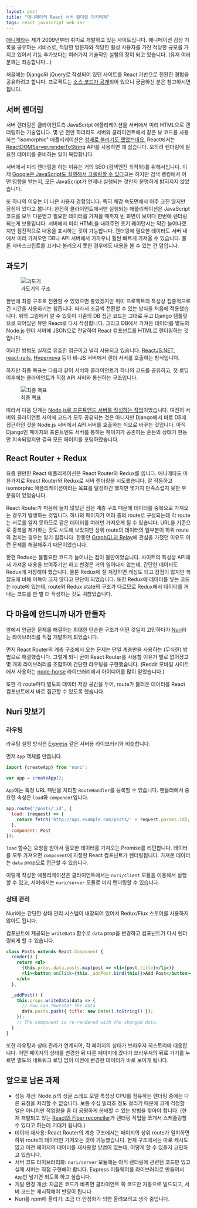 ```yaml
---
layout: post
title: "애니메타의 React 서버 렌더링 아키텍쳐"
tags: react javascript web ssr
---
```


[애니메타](https://animeta.net/)는 제가 2009년부터 취미로 개발하고 있는 사이트입니다. 애니메이션 감상 기록을 공유하는 서비스로, 적당한 방문자와 적당한 활성 사용자를 가진 적당한 규모를 가지고 있어서 기능 추가보다는 여러가지 기술적인 실험의 장이 되고 있습니다. (유저 여러분께는 죄송합니다...)

처음에는 Django와 jQuery로 작성되어 있던 사이트를 React 기반으로 전환한 경험을 공유하려고 합니다. 프로젝트는 [소스 코드가 공개](https://github.com/dittos/animeta)되어 있으니 궁금하신 분은 참고하시면 됩니다.


## 서버 렌더링

서버 렌더링은 클라이언트측 JavaScript 애플리케이션을 서버에서 미리 HTML으로 렌더링하는 기술입니다. 몇 년 전만 하더라도 서버와 클라이언트에서 같은 뷰 코드를 사용하는 "isomorphic" 애플리케이션은 [성배로 불리기도 했었는데요.](http://nerds.airbnb.com/weve-launched-our-first-nodejs-app-to-product) React에서는 [ReactDOMServer.renderToString](https://facebook.github.io/react/docs/environments.html#node.js) API를 사용하면 꽤 쉽습니다. 오히려 렌더링에 필요한 데이터를 준비하는 일이 복잡합니다.

서버에서 미리 렌더링을 하는 이유는 거의 SEO (검색엔진 최적화)를 위해서입니다. 이제 [Google은 JavaScript도 실행해서 크롤링할 수 있다](https://webmasters.googleblog.com/2014/05/understanding-web-pages-better.html)고는 하지만 검색 랭킹에서 어떤 영향을 받는지, 모든 JavaScript가 언제나 실행되는 것인지 분명하게 밝혀지지 않았습니다.

또 하나의 이유는 더 나은 사용자 경험입니다. 특히 체감 속도면에서 아주 크진 않지만 장점이 있다고 봅니다. 완전히 클라이언트에서만 실행되는 애플리케이션은 JavaScript 코드를 모두 다운받고 필요한 데이터를 가져올 때까지 빈 화면이 보이다 한번에 렌더링되는게 보통입니다. 서버에서 미리 HTML을 내려주면 초기 레이턴시는 약간 늘어나겠지만 점진적으로 내용을 표시하는 것이 가능합니다. 렌더링에 필요한 데이터도 서버 내에서 미리 가져오면 DB나 API 서버에서 가까우니 훨씬 빠르게 가져올 수 있습니다. 물론 자바스크립트를 끄거나 불러오지 못한 경우에도 내용을 볼 수 있는 건 덤입니다.


## 과도기

<figure>
<img src="/public/img/2016-07-animeta-ssr-pre.png" alt="과도기">
<figcaption>과도기의 구조</figcaption>
</figure>

한번에 최종 구조로 전환할 수 있었으면 좋았겠지만 취미 프로젝트의 특성상 집중적으로 긴 시간을 사용하기는 힘듭니다. 따라서 조금씩 전환할 수 있는 방식을 처음에 적용했습니다. 위의 그림에서 알 수 있듯이 기존의 DB 접근 코드는 그대로 두고 Django 템플릿으로 되어있던 뷰만 React로 다시 작성합니다. 그리고 DB에서 가져온 데이터를 별도의 Node.js 렌더 서버에 JSON으로 전달하여 React 컴포넌트를 HTML로 렌더링하는 것입니다.

이러한 방법도 실제로 유효한 접근이고 널리 사용되고 있습니다. [ReactJS.NET](http://reactjs.net/), [react-rails](https://github.com/reactjs/react-rails), [Hypernova](https://github.com/airbnb/hypernova) 등이 비-JS 서버에서 렌더 서버를 호출하는 방식입니다.

하지만 최종 목표는 다음과 같이 서버와 클라이언트가 하나의 코드를 공유하고, 첫 로딩 이후에는 클라이언트가 직접 API 서버와 통신하는 구조입니다.

<figure>
<img src="/public/img/2016-07-animeta-ssr-final.png" alt="최종 목표">
<figcaption>최종 목표</figcaption>
</figure>

따라서 다음 단계는 [Node.js로 프론트엔드 서버를 작성하는 작업](https://github.com/dittos/animeta/commit/e0c3ed7a16ccdac21727ebbe70fa27a687118949)이었습니다. 여전히 서버와 클라이언트 사이에 코드가 모두 공유되는 것은 아니지만 Django에서 바로 DB에 접근하던 것을 Node.js 서버에서 API 서버를 호출하는 식으로 바꾸는 것입니다. 아직 Django인 페이지와 프론트엔드 서버를 통하는 페이지가 공존하는 혼돈의 상태가 한동안 지속되었지만 결국 모든 페이지를 포팅하였습니다.


## React Router + Redux

요즘 웬만한 React 애플리케이션은 React Router와 Redux를 씁니다. 애니메타도 마찬가지로 React Router와 Redux로 서버 렌더링을 시도했습니다. 잘 작동하고 isomorphic 애플리케이션이라는 목표를 달성하긴 했지만 몇가지 만족스럽지 못한 부분들이 있었습니다.

React Router가 마음에 들지 않았던 점은 계층 구조 때문에 데이터를 중복으로 가져오는 경우가 발생하는 것입니다. 하나의 페이지가 여러 층의 route로 구성되는데 각 route는 서로를 알지 못하므로 같은 데이터를 여러번 가져오게 될 수 있습니다. URL을 기준으로 중복을 제거하는 것도 시도해 보았지만 상위 route의 데이터의 일부분이 하위 route와 겹치는 경우는 알기 힘듭니다. 한동안 [GraphQL과 Relay](http://blog.sapzil.org/2015/10/07/thinking-in-graphql/)에 관심을 가졌던 이유도 이런 문제를 해결해주기 때문이었습니다.

한편 Redux는 불필요한 코드가 늘어나는 점이 불만이었습니다. 사이트의 특성상 API에서 가져온 내용을 보여주기만 하고 변경은 거의 일어나지 않는데, 간단한 데이터도 Redux에 저장해야 했습니다. 물론 Redux에 잘 저장하면 캐싱도 되고 장점이 많지만 복잡도에 비해 이득이 크지 않다고 판단이 되었습니다. 또한 Redux에 데이터를 넣는 코드는 route에 있는데, route와 Redux state의 구조가 다르므로 Redux에서 데이터를 꺼내는 코드를 한 벌 더 작성하는 것도 귀찮았습니다.


## 다 마음에 안드니까 내가 만들자

앞에서 언급한 문제를 해결하는 최대한 단순한 구조가 어떤 것일지 고민하다가 [Nuri](https://github.com/dittos/nuri)라는 라이브러리를 직접 개발하게 되었습니다.

먼저 React Router의 계층 구조에서 오는 문제는 단일 계층만을 사용하는 (무식한) 방법으로 해결했습니다. 그렇게 되니 굳이 React Router를 사용할 이유가 별로 없어졌고 몇 개의 라이브러리를 조합하여 간단한 라우팅을 구현했습니다. (Reddit 모바일 사이트에서 사용하는 [node-horse](https://github.com/reddit/node-horse) 라이브러리에서 아이디어를 많이 얻었습니다.)

또한 각 route마다 별도의 데이터 저장 공간을 두어, route가 불러온 데이터를 React 컴포넌트에서 바로 접근할 수 있도록 했습니다.


## Nuri 맛보기

### 라우팅

라우팅 설정 방식은 [Express](http://expressjs.com/) 같은 서버용 라이브러리와 비슷합니다.

먼저 `App` 객체를 만듭니다.

```js
import {createApp} from 'nuri';

var app = createApp();
```

`App`에는 특정 URL 패턴을 처리할 `RouteHandler`를 등록할 수 있습니다. 핸들러에서 중요한 속성은 `load`와 `component`입니다.

```js
app.route('/posts/:id', {
  load: (request) => {
    return fetch('http://api.example.com/posts/' + request.params.id);
  },
  component: Post
});
```

`load` 함수는 요청을 받아서 필요한 데이터를 가져오는 Promise를 리턴합니다. 데이터를 모두 가져오면 `component`에 지정한 React 컴포넌트가 렌더링됩니다. 가져온 데이터는 `data` prop으로 접근할 수 있습니다.

이렇게 작성한 애플리케이션은 클라이언트에서는 `nuri/client` 모듈을 이용해서 실행할 수 있고, 서버에서는 `nuri/server` 모듈로 미리 렌더링할 수 있습니다.

### 상태 관리

Nuri에는 간단한 상태 관리 시스템이 내장되어 있어서 Redux/Flux 스토어를 사용하지 않아도 됩니다.

컴포넌트에 제공되는 `writeData` 함수로 `data` prop을 변경하고 컴포넌트가 다시 렌더링되게 할 수 있습니다.

```jsx
class Posts extends React.Component {
  render() {
    return <ul>
      {this.props.data.posts.map(post => <li>{post.title}</li>)}
      <li><button onClick={this._addPost.bind(this)}>Add Post</button></li>
    </ul>
  },

  _addPost() {
    this.props.writeData(data => {
      // You can *mutate* the data
      data.posts.push({ title: new Date().toString() });
    });
    // The component is re-rendered with the changed data.
  }
}
```

또한 라우팅과 상태 관리가 연계되어, 각 페이지의 상태가 브라우저 히스토리에 대응합니다. 어떤 페이지의 상태를 변경한 뒤 다른 페이지에 갔다가 브라우저의 뒤로 가기를 누르면 별도의 네트워크 로딩 없이 이전에 변경한 데이터가 바로 보이게 됩니다.


## 앞으로 남은 과제

* 성능 개선: Node.js의 싱글 스레드 모델 특성상 CPU를 점유하는 렌더링 중에는 다른 요청을 처리할 수 없습니다. 보통 수십 밀리초 정도 걸리기 때문에 크게 걱정할 일은 아니지만 작업량을 좀 더 공평하게 분배할 수 있는 방법을 찾아야 합니다. (현재 개발되고 있는 [React의 Fiber reconciler](https://github.com/acdlite/react-fiber-architecture)가 렌더링 작업을 쪼개서 스케줄링할 수 있다고 하는데 기대가 됩니다.)
* 데이터 재사용: React Router의 계층 구조에서는 페이지의 상위 route가 일치하면 하위 route의 데이터만 가져오는 것이 가능했습니다. 현재 구조에서는 따로 캐시도 없고 이전 페이지의 데이터를 재사용할 방법이 없는데, 어떻게 할 수 있을지 고민하고 있습니다.
* 서버 코드 라이브러리화: `nuri/server` 모듈에는 아직 렌더링에 관련된 코드만 있고 실제 서버는 직접 구현해야 합니다. Express 미들웨어를 라이브러리로 만들어서 `App`만 넘기면 되도록 하고 싶습니다.
* 개발 환경 개선: 지금은 코드가 바뀌면 클라이언트 쪽 코드만 자동으로 빌드되고, 서버 코드는 재시작해야 반영이 됩니다.
* Nuri를 npm에 올리기: 조금 더 안정화가 되면 올려보려고 생각 중입니다.
